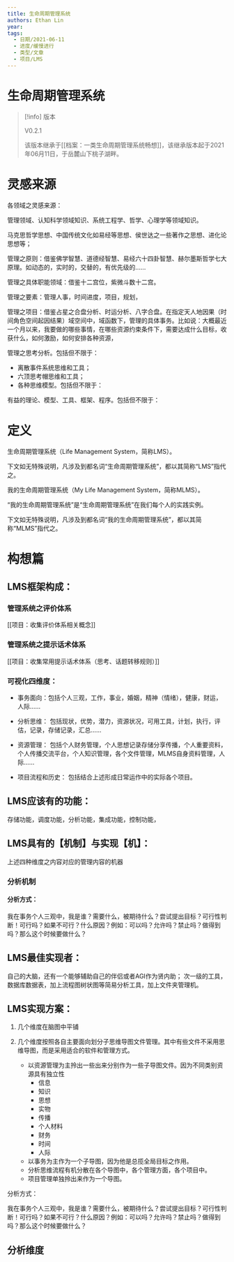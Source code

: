 ```yaml
---
title: 生命周期管理系统
authors: Ethan Lin
year:
tags:
  - 日期/2021-06-11 
  - 进度/缓慢进行 
  - 类型/文章 
  - 项目/LMS
---
```



# 生命周期管理系统







> [!info] 版本
>
> V0.2.1
>
> 该版本继承于[[档案：一类生命周期管理系统畅想]]，该继承版本起于2021年06月11日，于岳麓山下桃子湖畔。







# 灵感来源



各领域之灵感来源：

管理领域、认知科学领域知识、系统工程学、哲学、心理学等领域知识。

马克思哲学思想、中国传统文化如易经等思想、侯世达之一些著作之思想、进化论思想等；

管理之原则：借鉴佛学智慧、道德经智慧、易经六十四卦智慧、赫尔墨斯哲学七大原理。如动态的，实时的，交替的，有优先级的……

管理之具体职能领域：借鉴十二宫位，紫微斗数十二宫。

管理之要素：管理人事，时间进度，项目，规划，

管理之项目：借鉴占星之合盘分析、时运分析、八字合盘。在指定天人地因果（时间角色空间起因结果）域空间中，域函数下，管理的具体事务。比如说：大概最近一个月以来，我要做的哪些事情，在哪些资源约束条件下，需要达成什么目标，收获什么，如何激励，如何安排各种资源，

管理之思考分析。包括但不限于：

- 离散事件系统思维和工具；
- 六顶思考帽思维和工具；
- 各种思维模型。包括但不限于：

有益的理论、模型、工具、框架、程序。包括但不限于：

# 定义

生命周期管理系统（Life Management System，简称LMS）。

下文如无特殊说明，凡涉及到都名词“生命周期管理系统”，都以其简称“LMS”指代之。

我的生命周期管理系统（My Life Management System，简称MLMS）。

“我的生命周期管理系统”是“生命周期管理系统”在我们每个人的实践实例。

下文如无特殊说明，凡涉及到都名词“我的生命周期管理系统”，都以其简称“MLMS”指代之。



# 构想篇





## LMS框架构成：


### 管理系统之评价体系

[[项目：收集评价体系相关概念]]

### 管理系统之提示话术体系

[[项目：收集常用提示话术体系（思考、话题转移规则）]]

### 可视化四维度：

- 事务面向：包括个人三观，工作，事业，婚姻，精神（情绪），健康，财运，人际……

- 分析思维：
  包括现状，优势，潜力，资源状况，可用工具，计划，执行，评估，记录，存储记录，汇总……

- 资源管理：
  包括个人财务管理，个人思想记录存储分享传播，个人重要资料，个人传播交流平台，个人知识管理，各个文件管理，MLMS自身资料管理，人际……

- 项目流程和历史：
  包括结合上述形成日常运作中的实际各个项目。

## LMS应该有的功能：

存储功能，调度功能，分析功能，集成功能，控制功能，

## LMS具有的【机制】与实现【机】：

上述四种维度之内容对应的管理内容的机器



### 分析机制

#### 分析方式：

我在事务个人三观中，我是谁？需要什么，被期待什么？尝试提出目标？可行性判断！可行吗？如果不可行？什么原因？例如：可以吗？允许吗？禁止吗？做得到吗？那么这个时候要做什么？





## LMS最佳实现者：

自己的大脑，还有一个能够辅助自己的伴侣或者AGI作为贤内助；
次一级的工具，数据库数据表，加上流程图树状图等简易分析工具，加上文件夹管理机。


## LMS实现方案：

1. 几个维度在脑图中平铺

1. 几个维度按照各自主要面向划分子思维导图文件管理。其中有些文件不采用思维导图，而是采用适合的软件和管理方式。

   - 以资源管理为主拎出一些出来分别作为一些子导图文件。因为不同类别资源具有独立性
     - 信息
     - 知识
     - 思想
     - 实物
     - 传播
     - 个人材料
     - 财务
     - 时间
     - 人际
   - 以事务为主作为一个子导图，因为他是总揽全局目标之作用。
   - 分析思维流程有机分散在各个导图中，各个管理方面，各个项目中。
   - 项目管理单独拎出来作为一个导图。


分析方式：

我在事务个人三观中，我是谁？需要什么，被期待什么？尝试提出目标？可行性判断！可行吗？如果不可行？什么原因？例如：可以吗？允许吗？禁止吗？做得到吗？那么这个时候要做什么？



## 分析维度





























